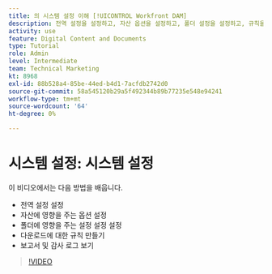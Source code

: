 ```yaml
---
title: 의 시스템 설정 이해 [!UICONTROL Workfront DAM]
description: 전역 설정을 설정하고, 자산 옵션을 설정하고, 폴더 설정을 설정하고, 규칙을 다운로드하고, 보고서 및 감사 로그를 보는 방법을 알아봅니다 [!UICONTROL Workfront DAM].
activity: use
feature: Digital Content and Documents
type: Tutorial
role: Admin
level: Intermediate
team: Technical Marketing
kt: 8968
exl-id: 88b528a4-85be-44ed-b4d1-7acfdb2742d0
source-git-commit: 58a545120b29a5f492344b89b77235e548e94241
workflow-type: tm+mt
source-wordcount: '64'
ht-degree: 0%

---
```


# 시스템 설정: 시스템 설정

이 비디오에서는 다음 방법을 배웁니다.

* 전역 설정 설정
* 자산에 영향을 주는 옵션 설정
* 폴더에 영향을 주는 설정 설정 설정
* 다운로드에 대한 규칙 만들기
* 보고서 및 감사 로그 보기

>[!VIDEO](https://video.tv.adobe.com/v/335231/?quality=12)
